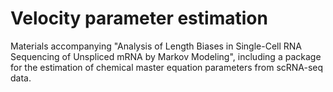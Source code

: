 # Velocity parameter estimation

Materials accompanying "Analysis of Length Biases in Single-Cell RNA Sequencing of Unspliced mRNA by Markov Modeling", including a package for the estimation of chemical master equation parameters from scRNA-seq data.
